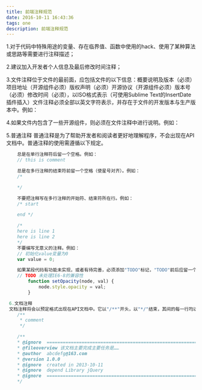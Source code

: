 ```yaml
---
title: 前端注释规范
date: 2016-10-11 16:43:36
tags: one
description: 前端注释规范
---
```

1.对于代码中特殊用途的变量、存在临界值、函数中使用的hack、使用了某种算法或思路等需要进行注释描述；

2.建议加入开发者个人信息及最后修改时间注释；

3.文件注释位于文件的最前面，应包括文件的以下信息：概要说明及版本（必须）项目地址（开源组件必须）版权声明（必须）开源协议（开源组件必须）版本号（必须）修改时间（必须），以ISO格式表示（可使用Sublime Text的InsertDate插件插入）文件注释必须全部以英文字符表示，并存在于文件的开发版本与生产版本中。例如：

4.如果文件内包含了一些开源组件，则必须在文件注释中进行说明。例如：

5.普通注释
  普通注释是为了帮助开发者和阅读者更好地理解程序，不会出现在API文档中。普通注释的使用需遵循以下规定。
```javascript
    总是在单行注释符后留一个空格。例如：
    // this is comment

    总是在多行注释的结束符前留一个空格（使星号对齐）。例如：
    /*

    */

    不要把注释写在多行注释的开始符、结束符所在行。例如：
    /* start

    end */

    /*
    here is line 1
    here is line 2
    */
    不要编写无意义的注释。例如：
    // 初始化value变量为0
    var value = 0;

    如果某段代码有功能未实现，或者有待完善，必须添加"TODO"标记，"TODO"前后应留一个空格。例如：
    // TODO 未处理IE6-8的兼容性
        function setOpacity(node, val) {
            node.style.opacity = val;
        }

 6.文档注释
 文档注释将会以预定格式出现在API文档中。它以"/**"开头，以"*/"结束，其间的每一行均以"*"开头（均与开始符的第一个"*"对齐），且注释内容与"*"间留一个空格。例如：
    /**
     * comment
     */

    /**
    * @ignore  =====================================================================================
    * @fileoverview 该文档主要完成主要任务是……
    * @author  abcdefg@163.com
    * @version 1.0.0
    * @ignore  created in 2013-10-11
    * @ignore  depend Library jQuery
    * @ignore  =====================================================================================
    */
   ```